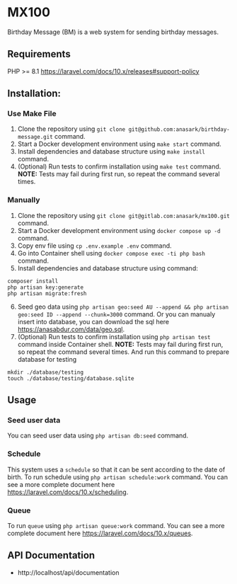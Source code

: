 # MX100

Birthday Message (BM) is a web system for sending birthday messages.

## Requirements

PHP >= 8.1 
https://laravel.com/docs/10.x/releases#support-policy

## Installation:

### Use Make File
1. Clone the repository using `git clone git@github.com:anasark/birthday-message.git` command.
2. Start a Docker development environment using `make start` command.
3. Install dependencies and database structure using `make install` command.
4. (Optional) Run tests to confirm installation using `make test` command. **NOTE:** Tests may fail during first run, so repeat the command several times.

### Manually
1. Clone the repository using `git clone git@gitlab.com:anasark/mx100.git` command.
2. Start a Docker development environment using `docker compose up -d` command.
3. Copy env file using `cp .env.example .env` command.
4. Go into Container shell using `docker compose exec -ti php bash` command.
5. Install dependencies and database structure using command:
```
composer install
php artisan key:generate
php artisan migrate:fresh
```
6. Seed geo data using `php artisan geo:seed AU --append && php artisan geo:seed ID --append --chunk=3000` command.
   Or you can manualy insert into database, you can download the sql here https://anasabdur.com/data/geo.sql.
7. (Optional) Run tests to confirm installation using `php artisan test` command inside Container shell. **NOTE:** Tests may fail during first run, so repeat the command several times. And run this command to prepare database for testing 
```
mkdir ./database/testing
touch ./database/testing/database.sqlite
```

## Usage
### Seed user data
You can seed user data using `php artisan db:seed` command.

### Schedule
This system uses a `schedule` so that it can be sent according to the date of birth. To run schedule using `php artisan schedule:work` command. You can see a more complete document here https://laravel.com/docs/10.x/scheduling.

### Queue
To run `queue` using `php artisan queue:work` command. You can see a more complete document here https://laravel.com/docs/10.x/queues.

## API Documentation
- http://localhost/api/documentation
